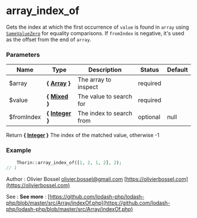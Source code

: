 # array_index_of

Gets the index at which the first occurrence of `value` is found in `array`
using [`SameValueZero`](http://ecma-international.org/ecma-262/7.0/#sec-samevaluezero)
for equality comparisons. If `fromIndex` is negative, it's used as the
offset from the end of `array`.



### Parameters
Name  |  Type  |  Description  |  Status  |  Default
------------  |  ------------  |  ------------  |  ------------  |  ------------
$array  |  **{ [Array](http://php.net/manual/en/language.types.array.php) }**  |  The array to inspect  |  required  |
$value  |  **{ [Mixed](http://php.net/manual/en/language.pseudo-types.php#language.types.mixed) }**  |  The value to search for  |  required  |
$fromIndex  |  **{ [Integer](http://php.net/manual/en/language.types.integer.php) }**  |  The index to search from  |  optional  |  null

Return **{ [Integer](http://php.net/manual/en/language.types.integer.php) }** The index of the matched value, otherwise -1

### Example
```php
	Thorin::array_index_of([1, 2, 1, 2], 2);
// 1
```
Author : Olivier Bossel [olivier.bossel@gmail.com](mailto:olivier.bossel@gmail.com) [https://olivierbossel.com](https://olivierbossel.com)

See : **See more** : [https://github.com/lodash-php/lodash-php/blob/master/src/Array/indexOf.php](https://github.com/lodash-php/lodash-php/blob/master/src/Array/indexOf.php)
